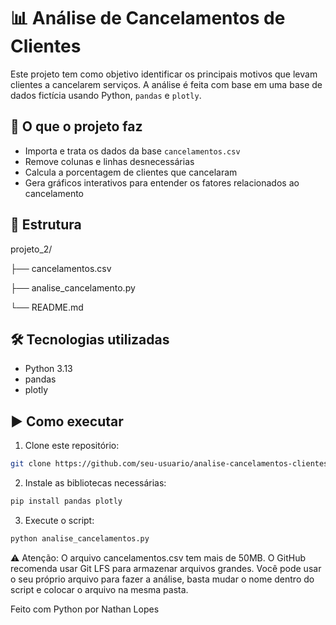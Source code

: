 # 📊 Análise de Cancelamentos de Clientes

Este projeto tem como objetivo identificar os principais motivos que levam clientes a cancelarem serviços. A análise é feita com base em uma base de dados fictícia usando Python, `pandas` e `plotly`.

## 🧠 O que o projeto faz

- Importa e trata os dados da base `cancelamentos.csv`
- Remove colunas e linhas desnecessárias
- Calcula a porcentagem de clientes que cancelaram
- Gera gráficos interativos para entender os fatores relacionados ao cancelamento

## 📁 Estrutura

projeto_2/

├── cancelamentos.csv

├── analise_cancelamento.py

└── README.md

## 🛠️ Tecnologias utilizadas

- Python 3.13
- pandas
- plotly

## ▶️ Como executar

1. Clone este repositório:
```bash
git clone https://github.com/seu-usuario/analise-cancelamentos-clientes.git
```
2. Instale as bibliotecas necessárias:
```bash
pip install pandas plotly
```
3. Execute o script:
```bash
python analise_cancelamentos.py
```

⚠️ Atenção: O arquivo cancelamentos.csv tem mais de 50MB. O GitHub recomenda usar Git LFS para armazenar arquivos grandes.
Você pode usar o seu próprio arquivo para fazer a análise, basta mudar o nome dentro do script e colocar o arquivo na mesma pasta.

Feito com Python por Nathan Lopes
